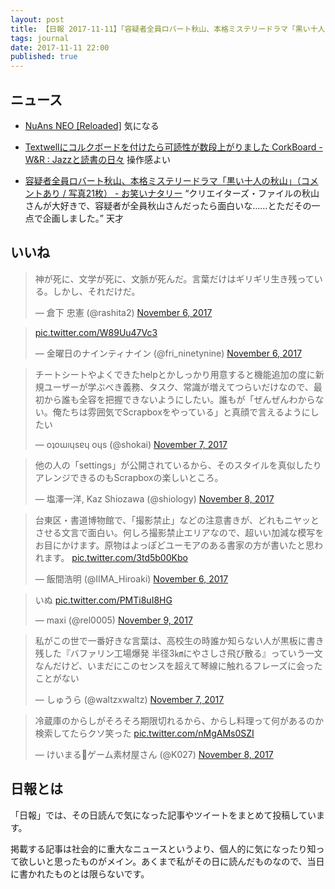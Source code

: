 ```yaml
---
layout: post
title: 【日報 2017-11-11】「容疑者全員ロバート秋山、本格ミステリードラマ「黒い十人の秋山」」他
tags: journal
date: 2017-11-11 22:00
published: true
---
```



## ニュース

- [NuAns NEO [Reloaded]](https://neo.nuans.jp/reloaded/)
気になる

- [Textwellにコルクボードを付けたら可読性が数段上がりました CorkBoard - W&R : Jazzと読書の日々](http://d.hatena.ne.jp/wineroses/20171111/p1)
操作感よい

- [容疑者全員ロバート秋山、本格ミステリードラマ「黒い十人の秋山」（コメントあり / 写真21枚） - お笑いナタリー](http://natalie.mu/owarai/news/256142)
“クリエイターズ・ファイルの秋山さんが大好きで、容疑者が全員秋山さんだったら面白いな……とただその一点で企画しました。” 天才


## いいね

 
<blockquote class="twitter-tweet"><p lang="ja" dir="ltr">神が死に、文学が死に、文脈が死んだ。言葉だけはギリギリ生き残っている。しかし、それだけだ。</p>&mdash; 倉下 忠憲 (@rashita2) <a href="https://twitter.com/rashita2/status/927571573074038789?ref_src=twsrc%5Etfw">November 6, 2017</a></blockquote>
<script async src="https://platform.twitter.com/widgets.js" charset="utf-8"></script>



<blockquote class="twitter-tweet"><p lang="und" dir="ltr"><a href="https://t.co/W89Uu47Vc3">pic.twitter.com/W89Uu47Vc3</a></p>&mdash; 金曜日のナインティナイン (@fri_ninetynine) <a href="https://twitter.com/fri_ninetynine/status/927608878291759104?ref_src=twsrc%5Etfw">November 6, 2017</a></blockquote>
<script async src="https://platform.twitter.com/widgets.js" charset="utf-8"></script>



<blockquote class="twitter-tweet"><p lang="ja" dir="ltr">チートシートやよくできたhelpとかしっかり用意すると機能追加の度に新規ユーザーが学ぶべき義務、タスク、常識が増えてつらいだけなので、最初から誰も全容を把握できないようにしたい。誰もが「ぜんぜんわからない。俺たちは雰囲気でScrapboxをやっている」と真顔で言えるようにしたい</p>&mdash; oʇoɯıɥsɐɥ oɥs (@shokai) <a href="https://twitter.com/shokai/status/927749145997189120?ref_src=twsrc%5Etfw">November 7, 2017</a></blockquote>
<script async src="https://platform.twitter.com/widgets.js" charset="utf-8"></script>



<blockquote class="twitter-tweet"><p lang="ja" dir="ltr">他の人の「settings」が公開されているから、そのスタイルを真似したりアレンジできるのもScrapboxの楽しいところ。</p>&mdash; 塩澤一洋, Kaz Shiozawa (@shiology) <a href="https://twitter.com/shiology/status/928181320928280577?ref_src=twsrc%5Etfw">November 8, 2017</a></blockquote>
<script async src="https://platform.twitter.com/widgets.js" charset="utf-8"></script>



<blockquote class="twitter-tweet"><p lang="ja" dir="ltr">台東区・書道博物館で、「撮影禁止」などの注意書きが、どれもニヤッとさせる文言で面白い。何しろ撮影禁止エリアなので、超いい加減な模写をお目にかけます。原物はよっぽどユーモアのある書家の方が書いたと思われます。 <a href="https://t.co/3td5b00Kbo">pic.twitter.com/3td5b00Kbo</a></p>&mdash; 飯間浩明 (@IIMA_Hiroaki) <a href="https://twitter.com/IIMA_Hiroaki/status/927494669843423232?ref_src=twsrc%5Etfw">November 6, 2017</a></blockquote>
<script async src="https://platform.twitter.com/widgets.js" charset="utf-8"></script>



<blockquote class="twitter-tweet"><p lang="ja" dir="ltr">いぬ <a href="https://t.co/PMTi8uI8HG">pic.twitter.com/PMTi8uI8HG</a></p>&mdash; maxi (@rel0005) <a href="https://twitter.com/rel0005/status/928570927717089285?ref_src=twsrc%5Etfw">November 9, 2017</a></blockquote>
<script async src="https://platform.twitter.com/widgets.js" charset="utf-8"></script>



<blockquote class="twitter-tweet"><p lang="ja" dir="ltr">私がこの世で一番好きな言葉は、高校生の時誰か知らない人が黒板に書き残した『バファリン工場爆発 半径3㎞にやさしさ飛び散る』っていう一文なんだけど、いまだにこのセンスを超えて琴線に触れるフレーズに会ったことがない</p>&mdash; しゅうら (@waltzxwaltz) <a href="https://twitter.com/waltzxwaltz/status/927876369006018560?ref_src=twsrc%5Etfw">November 7, 2017</a></blockquote>
<script async src="https://platform.twitter.com/widgets.js" charset="utf-8"></script>



<blockquote class="twitter-tweet"><p lang="ja" dir="ltr">冷蔵庫のからしがそろそろ期限切れるから、からし料理って何があるのか検索してたらクソ笑った <a href="https://t.co/nMgAMs0SZI">pic.twitter.com/nMgAMs0SZI</a></p>&mdash; けいまる🍣ゲーム素材屋さん (@K027) <a href="https://twitter.com/K027/status/928282450093944833?ref_src=twsrc%5Etfw">November 8, 2017</a></blockquote>
<script async src="https://platform.twitter.com/widgets.js" charset="utf-8"></script>



## 日報とは

「日報」では、その日読んで気になった記事やツイートをまとめて投稿しています。

掲載する記事は社会的に重大なニュースというより、個人的に気になったり知って欲しいと思ったものがメイン。あくまで私がその日に読んだものなので、当日に書かれたものとは限らないです。